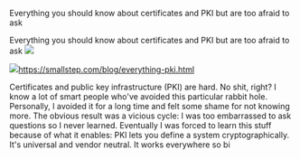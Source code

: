 Everything you should know about certificates and PKI but are too afraid to ask

Everything you should know about certificates and PKI but are too afraid to ask
![](../_resources/731aac5a1164e5fb7dfb5994e4eac52a.png)

![](../_resources/efa1c245711e2d2cfbf69d81cf5e58d9.png)https://smallstep.com/blog/everything-pki.html

Certificates and public key infrastructure (PKI) are hard. No shit, right? I know a lot of smart people who've avoided this particular rabbit hole. Personally, I avoided it for a long time and felt some shame for not knowing more. The obvious result was a vicious cycle: I was too embarrassed to ask questions so I never learned. Eventually I was forced to learn this stuff because of what it enables: PKI lets you define a system cryptographically. It's universal and vendor neutral. It works everywhere so bi